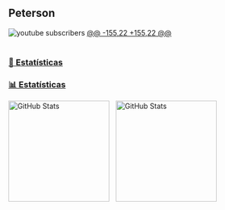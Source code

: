 ## Peterson
 <img 
             alt="youtube subscribers" 
             title="Inscreva-se no meu canal" 
             src="https://custom-icon-badges.demolab.com/youtube/channel/subscribers/UCo-gJ8RnTn5akHqHvO55DVA?color=%23E05D44&label=Inscritos&logo=video&logoColor=white&style=for-the-badge&labelColor=CE4630"
             src="https://custom-icon-badges.demolab.com/youtube/channel/subscribers/UCo-gJ8RnTn5akHqHvO55DVA?color=%23E05D44&label=Inscreva-se&logo=video&logoColor=white&style=for-the-badge&labelColor=CE4630"
         />
     </a>
     <a href="https://www.youtube.com/@larissakich">
 @@ -155,22 +155,22 @@
 <br/>
 <br/>
 
 ### 🤖 Estatísticas
 ### 📊 Estatísticas
 
 <p>
   <img 
     align="left" 
     alt="GitHub Stats" 
     height="200" 
     style="padding-right: 10px;" 
     src="https://github-readme-stats.vercel.app/api?username=Larissakich&show_icons=true&theme=tokyonight&include_all_commits=true&locale=pt-br" 
   />
 
 <img 
       align="left" 
       alt="GitHub Stats" 
       height="200" 
       src="https://github-readme-stats.vercel.app/api/top-langs/?username=larissakich&theme=tokyonight&layout=compact&custom_title=Tecnologias&langs_count=9" 
   />
 
 </p>
